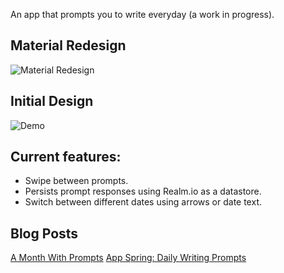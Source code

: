 An app that prompts you to write everyday (a work in progress).

## Material Redesign
![Material Redesign](http://jonmiranda.net/content/images/2015/03/demo2.gif)

## Initial Design

![Demo](http://jonmiranda.net/content/images/2015/03/demo.gif)

## Current features:

* Swipe between prompts.
* Persists prompt responses using Realm.io as a datastore.
* Switch between different dates using arrows or date text.

## Blog Posts
[A Month With Prompts](http://jonmiranda.net/a-month-with-prompts/)
[App Spring: Daily Writing Prompts](http://jonmiranda.net/app-sprint-prompt/)
